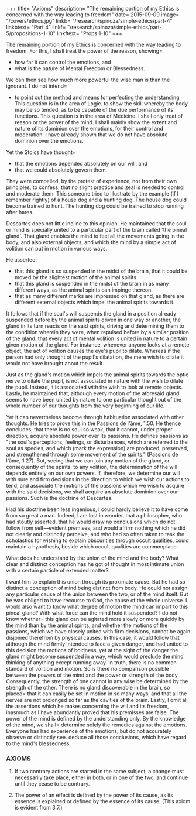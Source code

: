 +++
title=  "Axioms"
description=  "The remaining portion of my Ethics is concerned with the way leading to freedom"
date=  2015-09-09
image=  "/covers/ethics.jpg"
linkb=  "/research/spinoza/simple-ethics/part-4"
linkbtext=  "Part 4"
linkf=  "/research/spinoza/simple-ethics/part-5/propositions-1-10"
linkftext=  "Props 1-10"
+++


The remaining portion of my Ethics is concerned with the way leading to freedom. For this, I shall treat the power of the reason, showing= 
- how far it can control the emotions, and
- what is the nature of Mental Freedom or Blessedness.

We can then see how much more powerful the wise man is than the ignorant. I do not intend= 
- to point out the method and means for perfecting the understanding
This question is in the area of Logic.
to show the skill whereby the body may be so tended, as to be capable of the due performance of its functions.
This question is in the area of Medicine.
I shall only treat of reason or the power of the mind.
I shall mainly show the extent and nature of its dominion over the emotions, for their control and moderation.
I have already shown that we do not have absolute dominion over the emotions.

Yet the Stoics have thought= 
- that the emotions depended absolutely on our will, and
- that we could absolutely govern them.

They were compelled, by the protest of experience, not from their own principles, to confess, that no slight practice and zeal is needed to control and moderate them. This someone tried to illustrate by the example (if I remember rightly) of a house dog and a hunting dog.
The house dog could become trained to hunt.
The hunting dog could be trained to stop running after hares.

Descartes does not little incline to this opinion.
He maintained that the soul or mind is specially united to a particular part of the brain called 'the pineal gland'.
That gland enables the mind to feel all the movements going in the body, and also external objects, and which the mind by a simple act of volition can put in motion in various ways.

He asserted:
- that this gland is so suspended in the midst of the brain, that it could be moved by the slightest motion of the animal spirits.
- that this gland is suspended in the midst of the brain in as many different ways, as the animal spirits can impinge thereon.
- that as many different marks are impressed on that gland, as there are different external objects which impel the animal spirits towards it.

It follows that if the soul's will suspends the gland in a position already suspended before by the animal spirits driven in one way or another, the gland in its turn reacts on the said spirits, driving and determining them to the condition wherein they were, when repulsed before by a similar position of the gland.
that every act of mental volition is united in nature to a certain given motion of the gland.
For instance, whenever anyone looks at a remote object, the act of volition causes the eye's pupil to dilate.
Whereas if the person had only thought of the pupil's dilatation, the mere wish to dilate it would not have brought about the result.

Just as the gland's motion which impels the animal spirits towards the optic nerve to dilate the pupil, is not associated in nature with the wish to dilate the pupil.
Instead, it is associated with the wish to look at remote objects.
Lastly, he maintained that, although every motion of the aforesaid gland seems to have been united by nature to one particular thought out of the whole number of our thoughts from the very beginning of our life.

Yet it can nevertheless become through habituation associated with other thoughts.
He tries to prove this in the Passions de l'âme, 1.50.
He thence concludes, that there is no soul so weak, that it cannot, under proper direction, acquire absolute power over its passions.
He defines passions as "the soul's perceptions, feelings, or disturbances, which are referred to the soul as species, and which (mark the expression) are produced, preserved, and strengthened through some movement of the spirits." (Passions de l'âme, 1.27).
But, seeing that we can join any motion of the gland, or consequently of the spirits, to any volition, the determination of the will depends entirely on our own powers.
If, therefore, we determine our will with sure and firm decisions in the direction to which we wish our actions to tend, and associate the motions of the passions which we wish to acquire with the said decisions, we shall acquire an absolute dominion over our passions.
Such is the doctrine of Descartes.

Had his doctrine been less ingenious, I could hardly believe it to have come from so great a man.
Indeed, I am lost in wonder, that a philosopher, who had stoutly asserted, that he would draw no conclusions which do not follow from self—evident premises, and would affirm nothing which he did not clearly and distinctly perceive, and who had so often taken to task the scholastics for wishing to explain obscurities through occult qualities, could maintain a hypothesis, beside which occult qualities are commonplace.

What does he understand by the union of the mind and the body?
What clear and distinct conception has he got of thought in most intimate union with a certain particle of extended matter?

I want him to explain this union through its proximate cause.
But he had so distinct a conception of mind being distinct from body.
He could not assign any particular cause of the union between the two, or of the mind itself.
But he was obliged to have recourse to God, the cause of the whole universe.
I would also want to know what degree of motion the mind can impart to this pineal gland?
With what force can the mind hold it suspended?
I do not know whether= 
this gland can be agitated more slowly or more quickly by the mind than by the animal spirits, and
whether the motions of the passions, which we have closely united with firm decisions, cannot be again disjoined therefrom by physical causes.
In this case, it would follow that although the mind firmly intended to face a given danger, and had united to this decision the motions of boldness, yet at the sight of the danger the gland might become suspended in a way, which would preclude the mind thinking of anything except running away.
In truth, there is no common standard of volition and motion.
So is there no comparison possible between the powers of the mind and the power or strength of the body.
Consequently, the strength of one cannot in any wise be determined by the strength of the other.
There is no gland discoverable in the brain, so placed= 
that it can easily be set in motion in so many ways, and
that all the nerves are not prolonged so far as the cavities of the brain.
Lastly, I omit all the assertions which he makes concerning the will and its freedom, inasmuch as I have abundantly proved that his premisses are false.
The power of the mind is defined by the understanding only.
By the knowledge of the mind, we shall= 
determine solely the remedies against the emotions.
Everyone has had experience of the emotions, but do not accurately observe or distinctly see.
deduce all those conclusions, which have regard to the mind's blessedness.

### AXIOMS
1. If two contrary actions are started in the same subject, a change must necessarily take place, either in both, or in one of the two, and continue until they cease to be contrary. 

2. The power of an effect is defined by the power of its cause, as its essence is explained or defined by the essence of its cause. (This axiom is evident from 3.7.)

